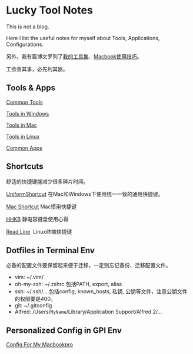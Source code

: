 Lucky Tool Notes
========
This is not a blog.

Here I list the useful notes for myself about Tools, Applications, Configurations.

另外，我有篇博文罗列了[我的工具集](http://lucky521.github.io/blog/tool/2015/01/03/tool-i-use.html)、[Macbook使用技巧](https://lucky521.github.io/blog/productivity/2016/08/14/how-to-use-macbook.html)。

工欲善其事，必先利其器。

## Tools & Apps

[Common Tools](https://github.com/lucky521/LuckyToolNotes/blob/master/Common-tools.md)

[Tools in Windows](https://github.com/lucky521/LuckyToolNotes/blob/master/tools-in-windows.md)

[Tools in Mac](https://github.com/lucky521/LuckyToolNotes/blob/master/tools-in-mac.md)

[Tools in Linux](https://github.com/lucky521/LuckyToolNotes/blob/master/tools-in-linux.md)

[Common Apps](https://github.com/lucky521/LuckyToolNotes/blob/master/common-app.md)


## Shortcuts

舒适的快捷键能减少很多碎片时间。

[UniformShortcut](https://github.com/lucky521/UniformShortcut) 在Mac和Windows下使用统一一致的通用快捷键。

[Mac Shortcut](https://github.com/lucky521/LuckyToolNotes/blob/master/shortcut/mac-shortcut.md) Mac惯用快捷键

[HHKB](https://github.com/lucky521/LuckyToolNotes/blob/master/shortcut/hhkb.md) 静电容键盘使用心得

[Read Line](https://github.com/lucky521/LuckyToolNotes/blob/master/shortcut/readline.md)  Linux终端快捷键


## Dotfiles in Terminal Env

必备的配置文件要保留起来便于迁移，一定别忘记备份、迁移配置文件。

- vim: ~/.vim/
- oh-my-zsh: ~/.zshrc
  包括PATH, export, alias
- ssh:  ~/.ssh/...
 包括config, known_hosts, 私钥, 公钥等文件，注意公钥文件的权限要是400。
- git: ~/.gitconfig
- Alfred: /Users/`MyName`/Library/Application Support/Alfred 2/...

## Personalized Config in GPI Env

[Config For My Macbookpro](https://github.com/lucky521/LuckyToolNotes/blob/master/config-for-mac.md)
